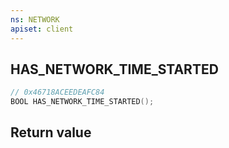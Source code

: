 ```yaml
---
ns: NETWORK
apiset: client
---
```

## HAS_NETWORK_TIME_STARTED

```c
// 0x46718ACEEDEAFC84
BOOL HAS_NETWORK_TIME_STARTED();
```



## Return value

